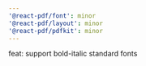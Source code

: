 ```yaml
---
'@react-pdf/font': minor
'@react-pdf/layout': minor
'@react-pdf/pdfkit': minor
---
```


feat: support bold-italic standard fonts
